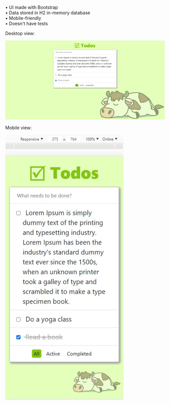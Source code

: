 
• UI made with Bootstrap<br/>
• Data stored in H2 in-memory database<br/>
• Mobile-friendly<br/>
• Doesn't have tests<br/>



Desktop view:

![Desktop view](https://github.com/ElissV/TodoApp/blob/master/screens/pc.JPG)


Mobile view:

![Mobile view](https://github.com/ElissV/TodoApp/blob/master/screens/mobile.JPG)
